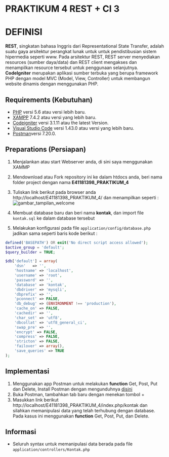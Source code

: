 # PRAKTIKUM 4 REST + CI 3

# DEFINISI
**REST**, singkatan bahasa Inggris dari Representational State Transfer, adalah suatu gaya arsitektur perangkat lunak untuk untuk pendistibusian sistem hipermedia seperti www. Pada arsitektur REST, REST server menyediakan resources (sumber daya/data) dan REST client mengakses dan menampilkan resource tersebut untuk penggunaan selanjutnya.
**CodeIgniter** merupakan aplikasi sumber terbuka yang berupa framework PHP dengan model MVC (Model, View, Controller) untuk membangun website dinamis dengan menggunakan PHP. 

## Requirements (Kebutuhan)
- [PHP](https://php.net/) versi 5.6 atau versi lebih baru.
- [XAMPP](https://www.apachefriends.org/download.html) 7.4.2 atau versi yang lebih baru.
- [Codeigniter](https://codeigniter.com/en/download) versi 3.1.11 atau the latest Version.
- [Visual Studio Code](https://code.visualstudio.com/download) versi 1.43.0 atau versi yang lebih baru.
- [Postman](https://www.postman.com/downloads/)versi 7.20.0.

## Preparations (Persiapan)
1. Menjalankan atau start Webserver anda, di sini saya menggunakan XAMMP
2. Mendownload atau Fork repository ini ke dalam htdocs anda, beri nama folder project dengan nama **E41181398_PRAKTIKUM_4**
3. Tuliskan link berikut pada browser anda http://localhost/E41181398_PRAKTIKUM_4/ dan menampilkan seperti :
![gambar_tampilan_welcome](https://lh3.googleusercontent.com/sHOXft-959Sbv42HCulAAgdQ3blqYHSok8Ky7CQtKRd_giTpUqyiyXstvmX5h7zm3hMGjD3Jjp0-gNDJx_ht-SLR-81uSfChcFOQTkRu93UetULSLhl3882nL_t9IFydGJL_fK6i6pkjB13vtTALHPNvDpVhZhVn-4AfjPP1i7xkcAG3KWmrE5VMu7J3IzVzehIKnJdvIxgovRNstxDP5urQi0sCGCwjCmSKWrIfdDHplPicPPXXB8dioa0T7hqUr7cq6ILH5Vo5rmk_vxprU0UhKedJ2RCOkrI_lQ86781M9VJIXkb2JadOaJGh5DzrLSmGFUxHyVA2-ciDpILbZ-i8yEQ49oaba775dU8w7ZFEMdp5zMVPxIGJcZjXu2bvMqpGqASHAJ6yZdiaHfAxit5XV6d2tKHLMxAQKd5TzEry9N6yCe34uvNnHSojY4HpjqGzSmrCW0K14FhQfsWsPrd3YRJRnaZeFzT-_rGAryHsGu-MOcFAdQzBS4Mcjr1uzxE6Jt-Xp7AIlayVWMWXwRxOTPK3WrpaKdCNPMoqfm8NwoUeiGWQQqJPlHIfE5ZIU0l6E4gxcCV46j_M7jS1eHW2qkNoiA2dfpxJ8rEsig1ojzSo_X0YM5kShmpd9fNI1i81ZFCzhxC-Tm4T49W2sr537LicNd60-BOKUilR9MDClQY=w1920-h349-no)

4. Membuat database baru dan beri nama **kontak**, dan import file `kontak.sql` ke dalam database tersebut <br>
5. Melakukan konfigurasi pada file `application/config/database.php` jadikan sama seperti baris kode berikut :
``` php
defined('BASEPATH') OR exit('No direct script access allowed');
$active_group = 'default';
$query_builder = TRUE;

$db['default'] = array(
    'dsn'   => '',
    'hostname' => 'localhost',
    'username' => 'root',
    'password' => '',
    'database' => 'kontak',
    'dbdriver' => 'mysqli',
    'dbprefix' => '',
    'pconnect' => FALSE,
    'db_debug' => (ENVIRONMENT !== 'production'),
    'cache_on' => FALSE,
    'cachedir' => '',
    'char_set' => 'utf8',
    'dbcollat' => 'utf8_general_ci',
    'swap_pre' => '',
    'encrypt' => FALSE,
    'compress' => FALSE,
    'stricton' => FALSE,
    'failover' => array(),
    'save_queries' => TRUE
);
```
## Implementasi

1. Menggunakan app Postman untuk melakukan  **function** Get, Post, Put dan Delete, Install Postman dengan mengunduhnya [disini](https://www.postman.com/downloads/)
2. Buka Postman, tambahkan tab baru dengan menekan tombol + 
3. Masukkan link berikut http://localhost/E41181398_PRAKTIKUM_4/index.php/kontak dan silahkan memanipulasi data yang telah terhubung dengan database. Pada kasus ini menggunakan **function** Get, Post, Put, dan Delete.

## Informasi
- Seluruh syntax untuk memanipulasi data berada pada file `application/controllers/Kontak.php`




